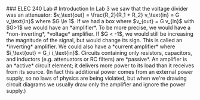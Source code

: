 \#\#\# ELEC 240 Lab \# Introduction In Lab 3 we saw that the voltage
divider was an attenuator:
\$v\_\\text{out} = \\frac{R\_2}{R\_1 + R\_2} v\_\\text{in} = G
v\_\\text{in}\$
where \$G \\le 1\$. If we had a box where \$v\_{out} = G v\_{in}\$ with
\$G&gt;1\$ we would have an \*amplifier\*. To be more precise, we would
have a \*non-inverting\*, \*voltage\* amplifier. If \$G &lt; -1\$, we
would still be increasing the magnitude of the signal, but would change
its sign. This is called an \*inverting\* amplifier. We could also have
a \*current amplifier\* where \$i\_\\text{out} = G\_i i\_\\text{in}\$.
Circuits containing only resistors, capacitors, and inductors (e.g.
attenuators or RC filters) are \*passive\*. An amplifier is an
\*active\* circuit element; it delivers more power to its load than it
receives from its source. (In fact this additional power comes from an
external power supply, so no laws of physics are being violated, but
when we're drawing circuit diagrams we usually draw only the amplifier
and ignore the power supply.)
